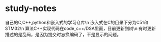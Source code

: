 # study-notes
自己的C,C++,python和嵌入式的学习仓库\n
嵌入式在C的目录下分为C51和STM32\n
算法C++实现代码在code_c++/DSA里面，目前更新到树\n
有时更新描述的是乱码，是因为提交时忘换编码了，不是显示的问题。

